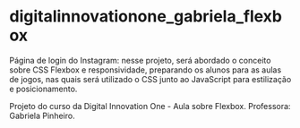 # digitalinnovationone_gabriela_flexbox
Página de login do Instagram: nesse projeto, será abordado o conceito sobre CSS Flexbox e responsividade, preparando os alunos para as aulas de jogos, nas quais será utilizado o CSS junto ao JavaScript para estilização e posicionamento.

Projeto do curso da Digital Innovation One - Aula sobre Flexbox. 
Professora: Gabriela Pinheiro.
